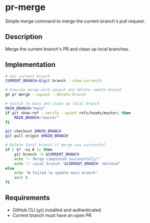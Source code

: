 # pr-merge

Simple merge command to merge the current branch's pull request.

## Description

Merge the current branch's PR and clean up local branches.

## Implementation

```bash
# Get current branch
CURRENT_BRANCH=$(git branch --show-current)

# Execute merge with squash and delete remote branch
gh pr merge --squash --delete-branch

# Switch to main and clean up local branch
MAIN_BRANCH="main"
if git show-ref --verify --quiet refs/heads/master; then
    MAIN_BRANCH="master"
fi

git checkout $MAIN_BRANCH
git pull origin $MAIN_BRANCH

# Delete local branch if merge was successful
if [ $? -eq 0 ]; then
    git branch -D $CURRENT_BRANCH
    echo "✅ Merge completed successfully!"
    echo "✅ Local branch '$CURRENT_BRANCH' deleted"
else
    echo "❌ Failed to update main branch"
    exit 1
fi
```

## Requirements

- GitHub CLI (`gh`) installed and authenticated
- Current branch must have an open PR